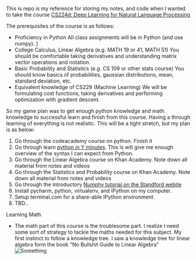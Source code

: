 This is repo is my reference for storing my notes, and code when I wanted to take the course [CS224d: Deep Learning for Natural Language Processing](http://cs224d.stanford.edu/index.html)


The prerequisites of the course is as follows:

- Proficiency in Python
All class assignments will be in Python (and use numpy). ]
- College Calculus, Linear Algebra (e.g. MATH 19 or 41, MATH 51)
You should be comfortable taking derivatives and understanding matrix vector operations and notation.
- Basic Probability and Statistics (e.g. CS 109 or other stats course)
You should know basics of probabilities, gaussian distributions, mean, standard deviation, etc.
- Equivalent knowledge of CS229 (Machine Learning)
We will be formulating cost functions, taking derivatives and performing optimization with gradient descent.

So my game plan was to get enough python knowledge and math knowledge to successful learn and finish from this course. Having a through learning of everything is not realistic. This will be a tight stretch, but my plan is as below:

1. Go through the codeacademy course on python. Finish it
2. Go through learn [python in Y minutes](http://learnxinyminutes.com/docs/python/). This is will give me enough overview of the syntax I can expect from Python.
3. Go through the Linear Algebra course on Khan Academy. Note down all material from notes and videos
4. Go through the Statistics and Probability course on Khan Academy. Note down all material from notes and videos
5. Go through the introductory [Numphy tutorial on the Standford webite](https://cs231n.github.io/python-numpy-tutorial/)
6. Install pycharm, python, virtualenv, and IPython on my computer. 
7. Setup terminal.com for a share-able IPython environment.
8. TBD..



Learning Math
- The math part of this course is the troublesome part. I realize I need some sort of strategy to tackle the maths needed for this subject. My first instinct to follow a knowledge tree. I saw a knowledge tree for linear algebra form the book "No Bullshit Guide to Linear Algebra" ![Something](https://google.com)

